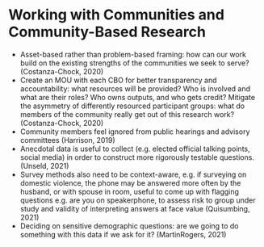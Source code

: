 # Working with Communities and Community-Based Research

* Asset-based rather than problem-based framing: how can our work build on the existing strengths of the communities we seek to serve? (Costanza-Chock, 2020)
* Create an MOU with each CBO for better transparency and accountability: what resources will be provided? Who is involved and what are their roles? Who owns outputs, and who gets credit? Mitigate the asymmetry of differently resourced participant groups: what do members of the community really get out of this research work? (Costanza-Chock, 2020)
* Community members feel ignored from public hearings and advisory committees (Harrison, 2019)
* Anecdotal data is useful to collect (e.g. elected official talking points, social media) in order to construct more rigorously testable questions. (Unseld, 2021)
* Survey methods also need to be context-aware, e.g. if surveying on domestic violence, the phone may be answered more often by the husband, or with spouse in room, useful to come up with flagging questions e.g. are you on speakerphone, to assess risk to group under study and validity of interpreting answers at face value (Quisumbing, 2021)
* Deciding on sensitive demographic questions: are we going to do something with this data if we ask for it? (MartinRogers, 2021)
